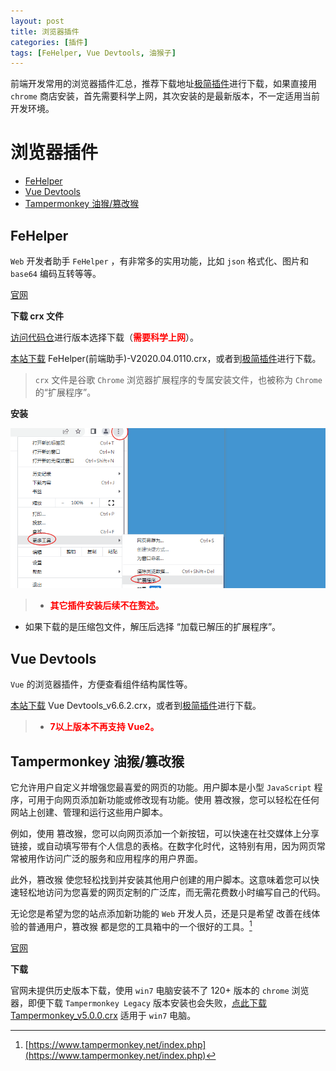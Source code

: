 ```yaml
---
layout: post
title: 浏览器插件
categories: [插件]
tags: [FeHelper, Vue Devtools, 油猴子]
---
```


前端开发常用的浏览器插件汇总，推荐下载地址[极简插件](https://chrome.zzzmh.cn/extension)进行下载，如果直接用 ``chrome`` 商店安装，首先需要科学上网，其次安装的是最新版本，不一定适用当前开发环境。

# 浏览器插件
+ [FeHelper](#FeHelper)
+ [Vue Devtools](#vue-devtools)
+ [Tampermonkey 油猴/篡改猴](#tampermonkey-油猴篡改猴)




## FeHelper
``Web`` 开发者助手 ``FeHelper`` ，有非常多的实用功能，比如 ``json`` 格式化、图片和 ``base64`` 编码互转等等。

[官网](https://www.baidufe.com/fehelper/index/index.html)

**下载 crx 文件**

[访问代码仓](https://github.com/zxlie/FeHelper/tree/master/apps/static/screenshot/crx)进行版本选择下载（**<font color=red>需要科学上网</font>**）。

[本站下载](/static/file/broswer_plugin/FeHelper(%E5%89%8D%E7%AB%AF%E5%8A%A9%E6%89%8B)-V2020.04.0110.crx) FeHelper(前端助手)-V2020.04.0110.crx，或者到[极简插件](https://chrome.zzzmh.cn/extension)进行下载。

> ``crx`` 文件是谷歌 ``Chrome`` 浏览器扩展程序的专属安装文件，也被称为 ``Chrome`` 的“扩展程序”。

**安装**

![npm](/static/img/broswer_plugin/broswer_plugin_01.gif)
> + **<font color=red>其它插件安装后续不在赘述。</font>**
+ 如果下载的是压缩包文件，解压后选择 “加载已解压的扩展程序”。




## Vue Devtools
``Vue`` 的浏览器插件，方便查看组件结构属性等。

[本站下载](/static/file/broswer_plugin/nhdogjmejiglipccpnnnanhbledajbpd_6.6.2_chrome.zzzmh.cn.crx) Vue Devtools_v6.6.2.crx，或者到[极简插件](https://chrome.zzzmh.cn/extension)进行下载。
> + **<font color=red>7以上版本不再支持 Vue2。</font>**




## Tampermonkey 油猴/篡改猴
它允许用户自定义并增强您最喜爱的网页的功能。用户脚本是小型 ``JavaScript`` 程序，可用于向网页添加新功能或修改现有功能。使用 篡改猴，您可以轻松在任何网站上创建、管理和运行这些用户脚本。

例如，使用 篡改猴，您可以向网页添加一个新按钮，可以快速在社交媒体上分享链接，或自动填写带有个人信息的表格。在数字化时代，这特别有用，因为网页常常被用作访问广泛的服务和应用程序的用户界面。

此外，篡改猴 使您轻松找到并安装其他用户创建的用户脚本。这意味着您可以快速轻松地访问为您喜爱的网页定制的广泛库，而无需花费数小时编写自己的代码。

无论您是希望为您的站点添加新功能的 ``Web`` 开发人员，还是只是希望 改善在线体验的普通用户，篡改猴 都是您的工具箱中的一个很好的工具。[^2]

[^2]: [https://www.tampermonkey.net/index.php](https://www.tampermonkey.net/index.php)

[官网](https://www.tampermonkey.net/index.php)

**下载**

官网未提供历史版本下载，使用 ``win7`` 电脑安装不了 120+ 版本的 ``chrome`` 浏览器，即便下载 ``Tampermonkey Legacy`` 版本安装也会失败，[点此下载 Tampermonkey_v5.0.0.crx](/static/file/broswer_plugin/Tampermonkey_v5.0.0.crx) 适用于 ``win7`` 电脑。

